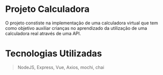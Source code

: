 <h1>Projeto Calculadora</h1>

O projeto constiste na implementação de uma calculadora virtual que tem como objetivo auxiliar 
crianças no aprendizado da utilização de uma calculadora real através de uma API.

<h1>Tecnologias Utilizadas</h1>

> NodeJS, 
> Express,
> Vue,
> Axios,
> mochi,
> chai

##


